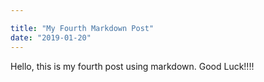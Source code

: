 ```yaml
---

title: "My Fourth Markdown Post"
date: "2019-01-20"
---
```


Hello, this is my fourth post using markdown. Good Luck!!!!